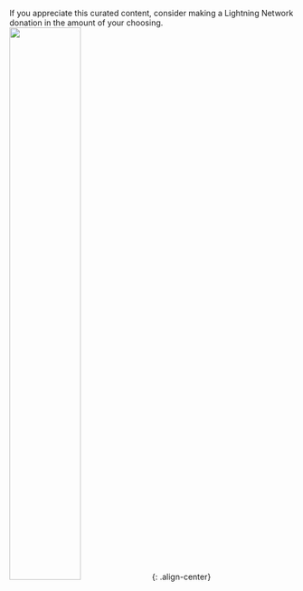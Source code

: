If you appreciate this curated content, consider making a Lightning Network donation in the amount of your choosing.
<img src="https://paywall.link/to/donation" style="width: 50%; height: 50%"/>{: .align-center}
